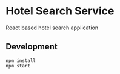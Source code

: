 # Hotel Search Service

React based hotel search application

## Development

```
npm install
npm start
```